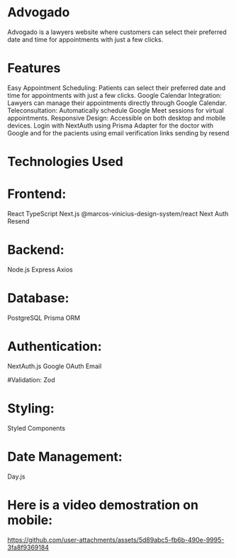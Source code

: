 # Advogado

Advogado is a lawyers website where customers can select their preferred date and time for appointments with just a few clicks.

# Features

Easy Appointment Scheduling: Patients can select their preferred date and time for appointments with just a few clicks.
Google Calendar Integration: Lawyers can manage their appointments directly through Google Calendar.
Teleconsultation: Automatically schedule Google Meet sessions for virtual appointments.
Responsive Design: Accessible on both desktop and mobile devices.
Login with NextAuth using Prisma Adapter for the doctor with Google and for the pacients using email verification links sending by resend

# Technologies Used

# Frontend:

React
TypeScript
Next.js
@marcos-vinicius-design-system/react
Next Auth
Resend

# Backend:

Node.js
Express
Axios

# Database:

PostgreSQL
Prisma ORM

# Authentication:

NextAuth.js
Google OAuth
Email

#Validation:
Zod

# Styling:

Styled Components

# Date Management:

Day.js

# Here is a video demostration on mobile:

https://github.com/user-attachments/assets/5d89abc5-fb6b-490e-9995-3fa8f9369184
